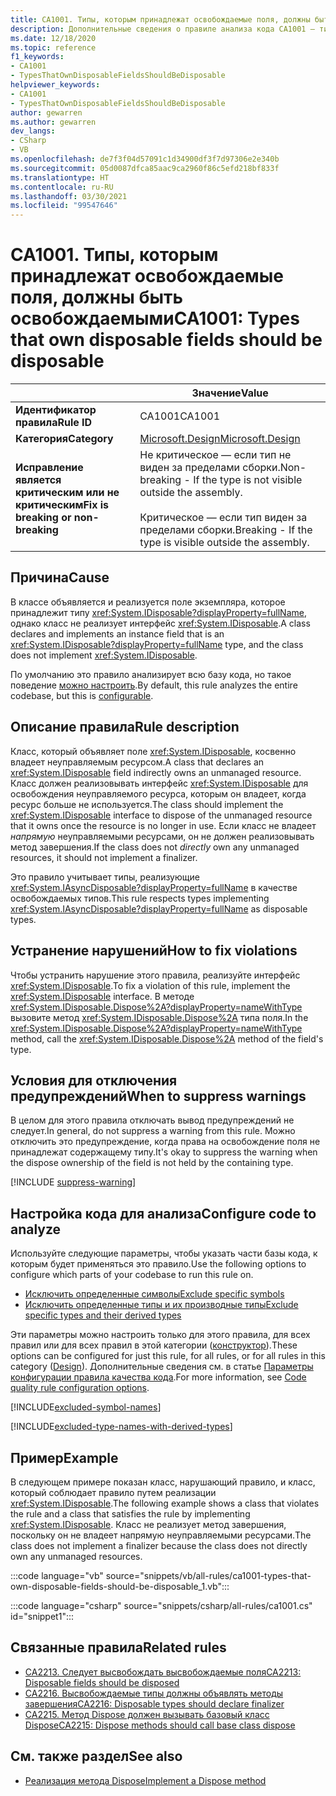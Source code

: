 ```yaml
---
title: CA1001. Типы, которым принадлежат освобождаемые поля, должны быть освобождаемыми (анализ кода)
description: Дополнительные сведения о правиле анализа кода CA1001 — типы, которым принадлежат освобождаемые поля, должны быть освобождаемыми
ms.date: 12/18/2020
ms.topic: reference
f1_keywords:
- CA1001
- TypesThatOwnDisposableFieldsShouldBeDisposable
helpviewer_keywords:
- CA1001
- TypesThatOwnDisposableFieldsShouldBeDisposable
author: gewarren
ms.author: gewarren
dev_langs:
- CSharp
- VB
ms.openlocfilehash: de7f3f04d57091c1d34900df3f7d97306e2e340b
ms.sourcegitcommit: 05d0087dfca85aac9ca2960f86c5efd218bf833f
ms.translationtype: HT
ms.contentlocale: ru-RU
ms.lasthandoff: 03/30/2021
ms.locfileid: "99547646"
---
```

# <a name="ca1001-types-that-own-disposable-fields-should-be-disposable"></a><span data-ttu-id="f2e0a-103">CA1001. Типы, которым принадлежат освобождаемые поля, должны быть освобождаемыми</span><span class="sxs-lookup"><span data-stu-id="f2e0a-103">CA1001: Types that own disposable fields should be disposable</span></span>

| | <span data-ttu-id="f2e0a-104">Значение</span><span class="sxs-lookup"><span data-stu-id="f2e0a-104">Value</span></span> |
|-|-|
| <span data-ttu-id="f2e0a-105">**Идентификатор правила**</span><span class="sxs-lookup"><span data-stu-id="f2e0a-105">**Rule ID**</span></span> |<span data-ttu-id="f2e0a-106">CA1001</span><span class="sxs-lookup"><span data-stu-id="f2e0a-106">CA1001</span></span>|
| <span data-ttu-id="f2e0a-107">**Категория**</span><span class="sxs-lookup"><span data-stu-id="f2e0a-107">**Category**</span></span> |[<span data-ttu-id="f2e0a-108">Microsoft.Design</span><span class="sxs-lookup"><span data-stu-id="f2e0a-108">Microsoft.Design</span></span>](design-warnings.md)|
| <span data-ttu-id="f2e0a-109">**Исправление является критическим или не критическим**</span><span class="sxs-lookup"><span data-stu-id="f2e0a-109">**Fix is breaking or non-breaking**</span></span> |<span data-ttu-id="f2e0a-110">Не критическое — если тип не виден за пределами сборки.</span><span class="sxs-lookup"><span data-stu-id="f2e0a-110">Non-breaking - If the type is not visible outside the assembly.</span></span><br/><br/><span data-ttu-id="f2e0a-111">Критическое — если тип виден за пределами сборки.</span><span class="sxs-lookup"><span data-stu-id="f2e0a-111">Breaking - If the type is visible outside the assembly.</span></span>|

## <a name="cause"></a><span data-ttu-id="f2e0a-112">Причина</span><span class="sxs-lookup"><span data-stu-id="f2e0a-112">Cause</span></span>

<span data-ttu-id="f2e0a-113">В классе объявляется и реализуется поле экземпляра, которое принадлежит типу <xref:System.IDisposable?displayProperty=fullName>, однако класс не реализует интерфейс <xref:System.IDisposable>.</span><span class="sxs-lookup"><span data-stu-id="f2e0a-113">A class declares and implements an instance field that is an <xref:System.IDisposable?displayProperty=fullName> type, and the class does not implement <xref:System.IDisposable>.</span></span>

<span data-ttu-id="f2e0a-114">По умолчанию это правило анализирует всю базу кода, но такое поведение [можно настроить](#configure-code-to-analyze).</span><span class="sxs-lookup"><span data-stu-id="f2e0a-114">By default, this rule analyzes the entire codebase, but this is [configurable](#configure-code-to-analyze).</span></span>

## <a name="rule-description"></a><span data-ttu-id="f2e0a-115">Описание правила</span><span class="sxs-lookup"><span data-stu-id="f2e0a-115">Rule description</span></span>

<span data-ttu-id="f2e0a-116">Класс, который объявляет поле <xref:System.IDisposable>, косвенно владеет неуправляемым ресурсом.</span><span class="sxs-lookup"><span data-stu-id="f2e0a-116">A class that declares an <xref:System.IDisposable> field indirectly owns an unmanaged resource.</span></span> <span data-ttu-id="f2e0a-117">Класс должен реализовывать интерфейс <xref:System.IDisposable> для освобождения неуправляемого ресурса, которым он владеет, когда ресурс больше не используется.</span><span class="sxs-lookup"><span data-stu-id="f2e0a-117">The class should implement the <xref:System.IDisposable> interface to dispose of the unmanaged resource that it owns once the resource is no longer in use.</span></span> <span data-ttu-id="f2e0a-118">Если класс не владеет *напрямую* неуправляемыми ресурсами, он не должен реализовывать метод завершения.</span><span class="sxs-lookup"><span data-stu-id="f2e0a-118">If the class does not *directly* own any unmanaged resources, it should not implement a finalizer.</span></span>

<span data-ttu-id="f2e0a-119">Это правило учитывает типы, реализующие <xref:System.IAsyncDisposable?displayProperty=fullName> в качестве освобождаемых типов.</span><span class="sxs-lookup"><span data-stu-id="f2e0a-119">This rule respects types implementing <xref:System.IAsyncDisposable?displayProperty=fullName> as disposable types.</span></span>

## <a name="how-to-fix-violations"></a><span data-ttu-id="f2e0a-120">Устранение нарушений</span><span class="sxs-lookup"><span data-stu-id="f2e0a-120">How to fix violations</span></span>

<span data-ttu-id="f2e0a-121">Чтобы устранить нарушение этого правила, реализуйте интерфейс <xref:System.IDisposable>.</span><span class="sxs-lookup"><span data-stu-id="f2e0a-121">To fix a violation of this rule, implement the <xref:System.IDisposable> interface.</span></span> <span data-ttu-id="f2e0a-122">В методе <xref:System.IDisposable.Dispose%2A?displayProperty=nameWithType> вызовите метод <xref:System.IDisposable.Dispose%2A> типа поля.</span><span class="sxs-lookup"><span data-stu-id="f2e0a-122">In the <xref:System.IDisposable.Dispose%2A?displayProperty=nameWithType> method, call the <xref:System.IDisposable.Dispose%2A> method of the field's type.</span></span>

## <a name="when-to-suppress-warnings"></a><span data-ttu-id="f2e0a-123">Условия для отключения предупреждений</span><span class="sxs-lookup"><span data-stu-id="f2e0a-123">When to suppress warnings</span></span>

<span data-ttu-id="f2e0a-124">В целом для этого правила отключать вывод предупреждений не следует.</span><span class="sxs-lookup"><span data-stu-id="f2e0a-124">In general, do not suppress a warning from this rule.</span></span> <span data-ttu-id="f2e0a-125">Можно отключить это предупреждение, когда права на освобождение поля не принадлежат содержащему типу.</span><span class="sxs-lookup"><span data-stu-id="f2e0a-125">It's okay to suppress the warning when the dispose ownership of the field is not held by the containing type.</span></span>

[!INCLUDE [suppress-warning](../../../../includes/code-analysis/suppress-warning.md)]

## <a name="configure-code-to-analyze"></a><span data-ttu-id="f2e0a-126">Настройка кода для анализа</span><span class="sxs-lookup"><span data-stu-id="f2e0a-126">Configure code to analyze</span></span>

<span data-ttu-id="f2e0a-127">Используйте следующие параметры, чтобы указать части базы кода, к которым будет применяться это правило.</span><span class="sxs-lookup"><span data-stu-id="f2e0a-127">Use the following options to configure which parts of your codebase to run this rule on.</span></span>

- [<span data-ttu-id="f2e0a-128">Исключить определенные символы</span><span class="sxs-lookup"><span data-stu-id="f2e0a-128">Exclude specific symbols</span></span>](#exclude-specific-symbols)
- [<span data-ttu-id="f2e0a-129">Исключить определенные типы и их производные типы</span><span class="sxs-lookup"><span data-stu-id="f2e0a-129">Exclude specific types and their derived types</span></span>](#exclude-specific-types-and-their-derived-types)

<span data-ttu-id="f2e0a-130">Эти параметры можно настроить только для этого правила, для всех правил или для всех правил в этой категории ([конструктор](design-warnings.md)).</span><span class="sxs-lookup"><span data-stu-id="f2e0a-130">These options can be configured for just this rule, for all rules, or for all rules in this category ([Design](design-warnings.md)).</span></span> <span data-ttu-id="f2e0a-131">Дополнительные сведения см. в статье [Параметры конфигурации правила качества кода](../code-quality-rule-options.md).</span><span class="sxs-lookup"><span data-stu-id="f2e0a-131">For more information, see [Code quality rule configuration options](../code-quality-rule-options.md).</span></span>

[!INCLUDE[excluded-symbol-names](~/includes/code-analysis/excluded-symbol-names.md)]

[!INCLUDE[excluded-type-names-with-derived-types](~/includes/code-analysis/excluded-type-names-with-derived-types.md)]

## <a name="example"></a><span data-ttu-id="f2e0a-132">Пример</span><span class="sxs-lookup"><span data-stu-id="f2e0a-132">Example</span></span>

<span data-ttu-id="f2e0a-133">В следующем примере показан класс, нарушающий правило, и класс, который соблюдает правило путем реализации <xref:System.IDisposable>.</span><span class="sxs-lookup"><span data-stu-id="f2e0a-133">The following example shows a class that violates the rule and a class that satisfies the rule by implementing <xref:System.IDisposable>.</span></span> <span data-ttu-id="f2e0a-134">Класс не реализует метод завершения, поскольку он не владеет напрямую неуправляемыми ресурсами.</span><span class="sxs-lookup"><span data-stu-id="f2e0a-134">The class does not implement a finalizer because the class does not directly own any unmanaged resources.</span></span>

:::code language="vb" source="snippets/vb/all-rules/ca1001-types-that-own-disposable-fields-should-be-disposable_1.vb":::

:::code language="csharp" source="snippets/csharp/all-rules/ca1001.cs" id="snippet1":::

## <a name="related-rules"></a><span data-ttu-id="f2e0a-135">Связанные правила</span><span class="sxs-lookup"><span data-stu-id="f2e0a-135">Related rules</span></span>

- [<span data-ttu-id="f2e0a-136">CA2213. Следует высвобождать высвобождаемые поля</span><span class="sxs-lookup"><span data-stu-id="f2e0a-136">CA2213: Disposable fields should be disposed</span></span>](ca2213.md)
- [<span data-ttu-id="f2e0a-137">CA2216. Высвобождаемые типы должны объявлять методы завершения</span><span class="sxs-lookup"><span data-stu-id="f2e0a-137">CA2216: Disposable types should declare finalizer</span></span>](ca2216.md)
- [<span data-ttu-id="f2e0a-138">CA2215. Метод Dispose должен вызывать базовый класс Dispose</span><span class="sxs-lookup"><span data-stu-id="f2e0a-138">CA2215: Dispose methods should call base class dispose</span></span>](ca2215.md)

## <a name="see-also"></a><span data-ttu-id="f2e0a-139">См. также раздел</span><span class="sxs-lookup"><span data-stu-id="f2e0a-139">See also</span></span>

- [<span data-ttu-id="f2e0a-140">Реализация метода Dispose</span><span class="sxs-lookup"><span data-stu-id="f2e0a-140">Implement a Dispose method</span></span>](../../../standard/garbage-collection/implementing-dispose.md)
